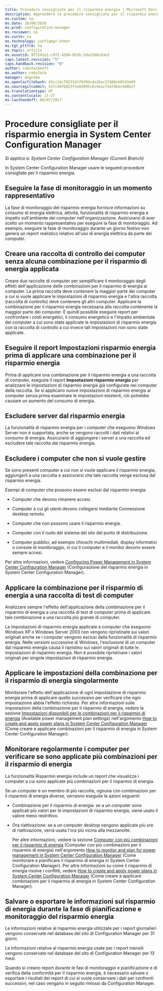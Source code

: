 ```yaml
---
title: Procedure consigliate per il risparmio energia | Microsoft Docs
description: Apprendere le procedure consigliate per il risparmio energia in System Center Configuration Manager.
ms.custom: na
ms.date: 10/06/2016
ms.prod: configuration-manager
ms.reviewer: na
ms.suite: na
ms.technology: configmgr-other
ms.tgt_pltfrm: na
ms.topic: article
ms.assetid: 9f7142e1-c972-4384-853b-2da1568cb3e3
caps.latest.revision: "5"
caps.handback.revision: "0"
author: robstackmsft
ms.author: robstack
manager: angrobe
ms.openlocfilehash: d3cc24c7923141f039dcda26ac27489cb0143e89
ms.sourcegitcommit: 51fc48fb023f1e8d995c6c4eacfda7dbec4d0b2f
ms.translationtype: HT
ms.contentlocale: it-IT
ms.lasthandoff: 08/07/2017
---
```

# <a name="best-practices-for-power-management-in-system-center-configuration-manager"></a>Procedure consigliate per il risparmio energia in System Center Configuration Manager

*Si applica a: System Center Configuration Manager (Current Branch)*

In System Center Configuration Manager usare le seguenti procedure consigliate per il risparmio energia.  

## <a name="perform-the-monitoring-phase-at-a-representative-time"></a>Eseguire la fase di monitoraggio in un momento rappresentativo  
 La fase di monitoraggio del risparmio energia fornisce informazioni su consumo di energia elettrica, attività, funzionalità di risparmio energia e impatto sull'ambiente dei computer nell'organizzazione. Assicurarsi di aver scelto un momento rappresentativo per eseguire la fase di monitoraggio. Ad esempio, eseguire la fase di monitoraggio durante un giorno festivo non genera un report realistico relativo all'uso di energia elettrica da parte dei computer.  

## <a name="create-a-control-collection-of-computers-with-no-power-plans-applied"></a>Creare una raccolta di controllo dei computer senza alcuna combinazione per il risparmio di energia applicata  
 Creare due raccolte di computer per semplificare il monitoraggio degli effetti dell'applicazione delle combinazioni per il risparmio di energia ai computer. La prima raccolta deve contenere la maggior parte dei computer a cui si vuole applicare le impostazioni di risparmio energia e l'altra raccolta (raccolta di controllo) deve contenere gli altri computer. Applicare la combinazione per il risparmio energia necessaria alla raccolta contenente la maggior parte dei computer. È quindi possibile eseguire report per confrontare i costi energetici, il consumo energetico e l'impatto ambientale dei computer a cui sono state applicate le impostazioni di risparmio energia con la raccolta di controllo a cui invece tali impostazioni non sono state applicate.  

## <a name="run-the-power-settings-report-before-you-apply-a-power-management-plan"></a>Eseguire il report Impostazioni risparmio energia prima di applicare una combinazione per il risparmio energia  
 Prima di applicare una combinazione per il risparmio energia a una raccolta di computer, eseguire il report **Impostazioni risparmio energia** per analizzare le impostazioni di risparmio energia già configurate nei computer della raccolta. Se si applicano nuove impostazioni di risparmio energia ai computer senza prima esaminare le impostazioni esistenti, ciò potrebbe causare un aumento del consumo di energia.  

## <a name="exclude-servers-from-power-management"></a>Escludere server dal risparmio energia  
 La funzionalità di risparmio energia per i computer che eseguono Windows Server non è supportata, anche se vengono raccolti i dati relativi al consumo di energia. Assicurarsi di aggiungere i server a una raccolta ed escludere tale raccolta dal risparmio energia.  

## <a name="exclude-computers-that-you-do-not-want-to-manage"></a>Escludere i computer che non si vuole gestire  
 Se sono presenti computer a cui non si vuole applicare il risparmio energia, aggiungerli a una raccolta e assicurarsi che tale raccolta venga esclusa dal risparmio energia.  

 Esempi di computer che possono essere esclusi dal risparmio energia:  

-   Computer che devono rimanere accesi.  

-   Computer a cui gli utenti devono collegarsi mediante Connessione desktop remoto.  

-   Computer che non possono usare il risparmio energia.  

-   Computer con il ruolo del sistema del sito del punto di distribuzione.  

-   Computer pubblici, ad esempio chioschi multimediali, display informativi o console di monitoraggio, in cui il computer e il monitor devono essere sempre accesi.  

 Per altre informazioni, vedere [Configuring Power Management in System Center Configuration Manager](../../../../core/clients/manage/power/configuring-power-management.md) (Configurazione del risparmio energia in System Center Configuration Manager).  

## <a name="first-apply-power-plans-to-a-test-collection-of-computers"></a>Applicare la combinazione per il risparmio di energia a una raccolta di test di computer  
 Analizzare sempre l'effetto dell'applicazione della combinazione per il risparmio di energia a una raccolta di test di computer prima di applicare tale combinazione a una raccolta più grande di computer.  

 Le impostazioni di risparmio energia applicate a computer che eseguono Windows XP o Windows Server 2003 non vengono ripristinate sui valori originali anche se i computer vengono esclusi dalla funzionalità di risparmio energia. Nelle versioni successive di Windows, l'esclusione di un computer dal risparmio energia causa il ripristino sui valori originali di tutte le impostazioni di risparmio energia. Non è possibile ripristinare i valori originali per singole impostazioni di risparmio energia.  

## <a name="apply-power-plan-settings-individually"></a>Applicare le impostazioni della combinazione per il risparmio di energia singolarmente  
 Monitorare l'effetto dell'applicazione di ogni impostazione di risparmio energia prima di applicare quello successivo per verificare che ogni impostazione abbia l'effetto richiesto. Per altre informazioni sulle impostazioni della combinazione per il risparmio di energia, vedere la sezione [Impostazioni disponibili per le combinazioni per il risparmio di energia](../../../../core/clients/manage/power/create-and-apply-power-plans.md#BKMK_Plans) (Available power management plan settings) nell'argomento [How to create and apply power plans in System Center Configuration Manager](../../../../core/clients/manage/power/create-and-apply-power-plans.md) (Come creare e applicare combinazioni per il risparmio di energia in System Center Configuration Manager).  

## <a name="regularly-monitor-computers-to-see-if-they-have-multiple-power-plans-applied"></a>Monitorare regolarmente i computer per verificare se sono applicate più combinazioni per il risparmio di energia  
 La funzionalità Risparmio energia include un report che visualizza i computer a cui sono applicate più combinazioni per il risparmio di energia.  

 Se un computer è un membro di più raccolte, ognuna con combinazioni per il risparmio di energia diverse, verranno eseguite le azioni seguenti:  

-   Combinazione per il risparmio di energia: se a un computer sono applicati più valori per le impostazioni di risparmio energia, viene usato il valore meno restrittivo.  

-   Ora riattivazione: se a un computer desktop vengono applicate più ore di riattivazione, verrà usata l'ora più vicina alla mezzanotte.  

     Per altre informazioni, vedere la sezione [Computer con più combinazioni per il risparmio di energia](../../../../core/clients/manage/power/monitor-and-plan-for-power-management.md#BKMK_Multiple) (Computer con più combinazioni per il risparmio di energia) nell'argomento [How to monitor and plan for power management in System Center Configuration Manager](../../../../core/clients/manage/power/monitor-and-plan-for-power-management.md) (Come monitorare e pianificare il risparmio di energia in System Center Configuration Manager). Per altre informazioni su come il risparmio di energia risolve i conflitti, vedere [How to create and apply power plans in System Center Configuration Manager](../../../../core/clients/manage/power/create-and-apply-power-plans.md) (Come creare a applicare combinazioni per il risparmio di energia in System Center Configuration Manager).  

## <a name="save-or-export-power-management-information-during-the-monitoring-and-planning-phase-of-power-management"></a>Salvare o esportare le informazioni sul risparmio di energia durante la fase di pianificazione e monitoraggio del risparmio energia  
 Le informazioni relative al risparmio energia utilizzate per i report giornalieri vengono conservate nel database del sito di Configuration Manager per 31 giorni.  

 Le informazioni relative al risparmio energia usate per i report mensili vengono conservate nel database del sito di Configuration Manager per 13 mesi.  

 Quando si creano report durante le fasi di monitoraggio e pianificazione e di verifica della conformità per il risparmio energia, è necessario salvare o esportare i risultati dei report di cui si vuole conservare i dati per confronti successivi, nel caso vengano in seguito rimossi da Configuration Manager.  
